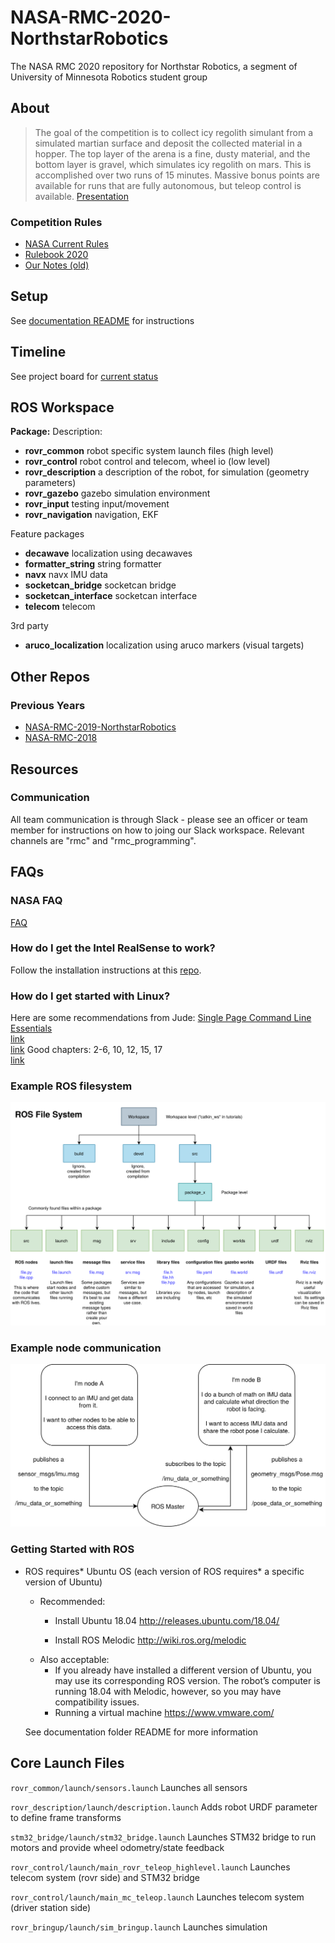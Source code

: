 # NASA-RMC-2020-NorthstarRobotics
The NASA RMC 2020 repository for Northstar Robotics, a segment of University of Minnesota Robotics student group

## About

> The goal of the competition is to collect icy regolith simulant from a simulated martian surface and deposit the collected material in a hopper. The top layer of the arena is a fine, dusty material, and the  bottom layer is gravel, which simulates icy regolith on mars. This is accomplished over two runs of 15 minutes. Massive bonus points are available for runs that are fully autonomous, but teleop control is available.
[Presentation](https://docs.google.com/presentation/d/1eXhP5dbxtgWJBE492b78TFrnQFL9yoPsJFO4HszJn60/edit#slide=id.p)

### Competition Rules

 - [NASA Current
   Rules](https://www.nasa.gov/offices/education/centers/kennedy/technology/nasarmc.html)
- [Rulebook 2020](https://www.nasa.gov/sites/default/files/atoms/files/rmc_lunabotics_2020_registration_rules_rubrics_all.pdf)
- [Our Notes
   (old)](https://docs.google.com/document/d/1pDDC_1_RaHGiCGMDKFiZ845Ba5-fpn_cems4Xnu7P24/edit)

## Setup
See [documentation README](/documentation/README.md) for instructions

## Timeline

See project board for [current status](https://github.com/GOFIRST-Robotics/NASA-RMC-2020-NorthstarRobotics/projects/1)

## ROS Workspace


**Package:**		Description:

* **rovr_common**			robot specific system launch files (high level)
* **rovr_control**	    	robot control and telecom, wheel io (low level)
* **rovr_description**		a description of the robot, for simulation (geometry 							 parameters)
* **rovr_gazebo**			gazebo simulation environment
* **rovr_input**			testing input/movement
* **rovr_navigation**		navigation, EKF

Feature packages
* **decawave**				localization using decawaves
* **formatter_string**		string formatter
* **navx**					navx IMU data
* **socketcan_bridge**		socketcan bridge
* **socketcan_interface**	socketcan interface
* **telecom**				telecom

3rd party
* **aruco_localization**  	localization using aruco markers (visual targets)	

## Other Repos
### Previous Years

 - [NASA-RMC-2019-NorthstarRobotics](https://github.com/GOFIRST-Robotics/NASA-RMC-2019-NorthstarRobotics)
- [NASA-RMC-2018](https://github.com/GOFIRST-Robotics/NASA-RMC-2018)

## Resources
### Communication
All team communication is through Slack - please see an officer or team member for instructions on how to joing our Slack workspace.  Relevant channels are "rmc" and "rmc_programming".


## FAQs
### NASA FAQ
[FAQ](https://www.nasa.gov/sites/default/files/atoms/files/rmc_lunabotics_2020_faq_03.pdf)
### How do I get the Intel RealSense to work?
Follow the installation instructions at this [repo](https://github.com/IntelRealSense/realsense-ros).
### How do I get started with Linux?
Here are some recommendations from Jude:
[Single Page Command Line Essentials](https://drive.google.com/file/d/1d_TEG5M8cbDhSmptYmyXXeNGSyzCbaeC/view)  
[link](https://drive.google.com/file/d/1chCfI9dKEk5xn1EhsuBepCiudX6nKlng/view)  
[link](https://drive.google.com/file/d/1erAJl0C8ypFN3QjhTqR0VGCr4sjenJmp/view)
Good chapters: 2-6, 10, 12, 15, 17  
[link](https://drive.google.com/file/d/1VJa_LGtTaZmOy9H4unzVqFZFCB_CC14B/view)

### Example ROS filesystem
![filesystem](https://github.com/GOFIRST-Robotics/NASA-RMC-2020-NorthstarRobotics/blob/Documentation_update/documentation/doc/reference_imgs/ROS_filesystem.png)
### Example node communication
![nodecom](https://github.com/GOFIRST-Robotics/NASA-RMC-2020-NorthstarRobotics/blob/Documentation_update/documentation/doc/reference_imgs/ROS_Nodes.png)
### Getting Started with ROS
-   ROS requires* Ubuntu OS (each version of ROS requires* a specific version of Ubuntu)
	-   Recommended:
	    -   Install Ubuntu 18.04  http://releases.ubuntu.com/18.04/
    
		-   Install ROS Melodic  http://wiki.ros.org/melodic
    -   Also acceptable:
	    -   If you already have installed a different version of Ubuntu, you may use its corresponding ROS version. The robot’s computer is running 18.04 with Melodic, however, so you may have compatibility issues.
	    - Running a virtual machine  https://www.vmware.com/
	
	See documentation folder README for more information

## Core Launch Files
`rovr_common/launch/sensors.launch` Launches all sensors

`rovr_description/launch/description.launch` Adds robot URDF parameter to define frame transforms

`stm32_bridge/launch/stm32_bridge.launch` Launches STM32 bridge to run motors and provide wheel odometry/state feedback

`rovr_control/launch/main_rovr_teleop_highlevel.launch` Launches telecom system (rovr side) and STM32 bridge

`rovr_control/launch/main_mc_teleop.launch` Launches telecom system (driver station side)

`rovr_bringup/launch/sim_bringup.launch` Launches simulation